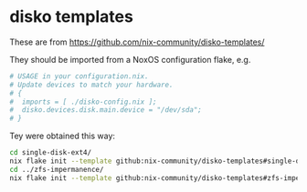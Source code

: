 # disko templates

These are from <https://github.com/nix-community/disko-templates/>

They should be imported from a NoxOS configuration flake, e.g.

```nix
# USAGE in your configuration.nix.
# Update devices to match your hardware.
# {
#  imports = [ ./disko-config.nix ];
#  disko.devices.disk.main.device = "/dev/sda";
# }
```

Tey were obtained this way:

```bash
cd single-disk-ext4/
nix flake init --template github:nix-community/disko-templates#single-disk-ext4
cd ../zfs-impermanence/
nix flake init --template github:nix-community/disko-templates#zfs-impermanence
```
